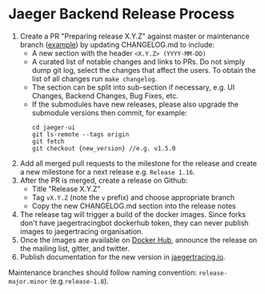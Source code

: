 # Jaeger Backend Release Process

1. Create a PR "Preparing release X.Y.Z" against master or maintenance branch ([example](https://github.com/jaegertracing/jaeger/pull/543/files)) by updating CHANGELOG.md to include:
    * A new section with the header `<X.Y.Z> (YYYY-MM-DD)`
    * A curated list of notable changes and links to PRs. Do not simply dump git log, select the changes that affect the users. To obtain the list of all changes run `make changelog`.
    * The section can be split into sub-section if necessary, e.g. UI Changes, Backend Changes, Bug Fixes, etc.
    * If the submodules have new releases, please also upgrade the submodule versions then commit, for example:
        ```
        cd jaeger-ui
        git ls-remote --tags origin
        git fetch
        git checkout {new_version} //e.g. v1.5.0
        ```
2. Add all merged pull requests to the milestone for the release and create a new milestone for a next release e.g. `Release 1.16`.
3. After the PR is merged, create a release on Github:
    * Title "Release X.Y.Z" 
    * Tag `vX.Y.Z` (note the `v` prefix) and choose appropriate branch
    * Copy the new CHANGELOG.md section into the release notes
4. The release tag will trigger a build of the docker images. Since forks don't have jaegertracingbot dockerhub token, they can never publish images to jaegertracing organisation.
5. Once the images are available on [Docker Hub](https://hub.docker.com/r/jaegertracing/), announce the release on the mailing list, gitter, and twitter.
6. Publish documentation for the new version in [jaegertracing.io](https://github.com/jaegertracing/documentation).

Maintenance branches should follow naming convention: `release-major.minor` (e.g.`release-1.8`).
